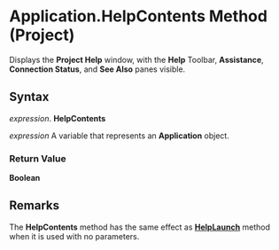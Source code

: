 
# Application.HelpContents Method (Project)

Displays the  **Project Help** window, with the **Help** Toolbar, **Assistance**,  **Connection Status**, and  **See Also** panes visible.


## Syntax

 _expression_. **HelpContents**

 _expression_ A variable that represents an **Application** object.


### Return Value

 **Boolean**


## Remarks

The  **HelpContents** method has the same effect as **[HelpLaunch](05e4e98c-bda7-5b41-372b-2f3752d2ab0e.md)** method when it is used with no parameters.

